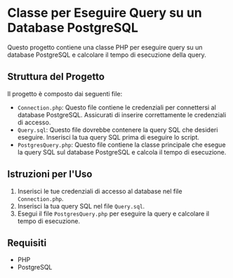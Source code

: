 # Classe per Eseguire Query su un Database PostgreSQL

Questo progetto contiene una classe PHP per eseguire query su un database PostgreSQL e calcolare il tempo di esecuzione della query.

## Struttura del Progetto

Il progetto è composto dai seguenti file:

- `Connection.php`: Questo file contiene le credenziali per connettersi al database PostgreSQL. Assicurati di inserire correttamente le credenziali di accesso.
- `Query.sql`: Questo file dovrebbe contenere la query SQL che desideri eseguire. Inserisci la tua query SQL prima di eseguire lo script.
- `PostgresQuery.php`: Questo file contiene la classe principale che esegue la query SQL sul database PostgreSQL e calcola il tempo di esecuzione.

## Istruzioni per l'Uso

1. Inserisci le tue credenziali di accesso al database nel file `Connection.php`.
2. Inserisci la tua query SQL nel file `Query.sql`.
3. Esegui il file `PostgresQuery.php` per eseguire la query e calcolare il tempo di esecuzione.

## Requisiti

- PHP
- PostgreSQL
